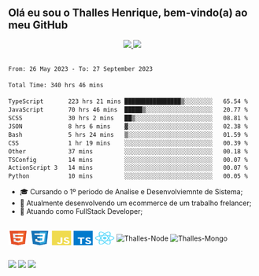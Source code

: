 ## Olá eu sou o Thalles Henrique, bem-vindo(a) ao meu GitHub

<div align="center">
  <a href="https://github.com/Thalles-HsA">
  <img height="180em" src="https://github-readme-stats.vercel.app/api?username=Thalles-HsA&show_icons=true&theme=radical&include_all_commits=true&count_private=true"/>
  <img height="180em" src="https://github-readme-stats.vercel.app/api/top-langs/?username=Thalles-HsA&exclude_repo=github-readme-stats,Pong,Freeway-JS&langs_count=5&theme=radical"/>
</div><br>
  
  <!--START_SECTION:waka-->

```txt
From: 26 May 2023 - To: 27 September 2023

Total Time: 340 hrs 46 mins

TypeScript       223 hrs 21 mins ████████████████▒░░░░░░░░   65.54 %
JavaScript       70 hrs 46 mins  █████▒░░░░░░░░░░░░░░░░░░░   20.77 %
SCSS             30 hrs 2 mins   ██▒░░░░░░░░░░░░░░░░░░░░░░   08.81 %
JSON             8 hrs 6 mins    ▓░░░░░░░░░░░░░░░░░░░░░░░░   02.38 %
Bash             5 hrs 24 mins   ▒░░░░░░░░░░░░░░░░░░░░░░░░   01.59 %
CSS              1 hr 19 mins    ░░░░░░░░░░░░░░░░░░░░░░░░░   00.39 %
Other            37 mins         ░░░░░░░░░░░░░░░░░░░░░░░░░   00.18 %
TSConfig         14 mins         ░░░░░░░░░░░░░░░░░░░░░░░░░   00.07 %
ActionScript 3   14 mins         ░░░░░░░░░░░░░░░░░░░░░░░░░   00.07 %
Python           10 mins         ░░░░░░░░░░░░░░░░░░░░░░░░░   00.05 %
```

<!--END_SECTION:waka-->

  - 🎓 Cursando o 1º periodo de Analise e Desenvolviemnte de Sistema;
  - 🌱 Atualmente desenvolvendo um ecommerce de um trabalho frelancer;
  - 🎯 Atuando como FullStack Developer;
 
<div style="display: inline_block"><br>
  <img align="center" alt="Thalles-HTML" height="30" width="40" src="https://raw.githubusercontent.com/devicons/devicon/master/icons/html5/html5-original.svg">
  <img align="center" alt="Thalles-CSS" height="30" width="40" src="https://raw.githubusercontent.com/devicons/devicon/master/icons/css3/css3-original.svg">
  <img align="center" alt="Thalles-Js" height="30" width="40" src="https://raw.githubusercontent.com/devicons/devicon/master/icons/javascript/javascript-plain.svg">
  <img align="center" alt="Thalles-Ts" height="30" width="40" src="https://raw.githubusercontent.com/devicons/devicon/master/icons/typescript/typescript-plain.svg">
  <img align="center" alt="Thalles-React" height="30" width="40" src="https://raw.githubusercontent.com/devicons/devicon/master/icons/react/react-original.svg">
  <img align="center" alt="Thalles-Node" height="30" width="40" src="https://cdn.jsdelivr.net/gh/devicons/devicon/icons/nodejs/nodejs-original.svg" />
  <img align="center" alt="Thalles-Mongo" height="30" width="40" src="https://cdn.jsdelivr.net/gh/devicons/devicon/icons/mongodb/mongodb-original.svg" />
  
</div>

 ##
  
<div>
  <a href="https://www.linkedin.com/in/thalles-hsa" target="_blank"><img src="https://img.shields.io/badge/-LinkedIn-%230077B5?style=for-the-badge&logo=linkedin&logoColor=white" target="_blank"></a> 
  <a href="https://instagram.com/thalleshsa" target="_blank"><img src="https://img.shields.io/badge/-Instagram-%23E4405F?style=for-the-badge&logo=instagram&logoColor=white" target="_blank"></a>
  <a href = "mailto:thsa.henrique@gmail.com"><img src="https://img.shields.io/badge/-Gmail-%23333?style=for-the-badge&logo=gmail&logoColor=white" target="_blank"></a>
   
</div>
